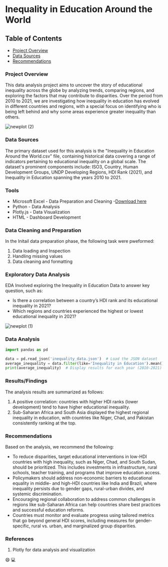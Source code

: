 # Inequality in Education Around the World

## Table of Contents

- [Project Overview](#project-overview)
- [Data Sources](#data-sources)
- [Recommendations](#recommendations)


### Project Overview

This data analysis project aims to uncover the story of educational inequality across the globe by analyzing trends, comparing regions, and exploring the factors that may contribute to disparities. Over the period from 2010 to 2021, we are investigating how inequality in education has evolved in different countries and regions, with a special focus on identifying who is being left behind and why some areas experience greater inequality than others.

![newplot (2)](https://github.com/user-attachments/assets/a4262115-7598-4556-b8ed-3d7a6c12772c)


### Data Sources

The primary dataset used for this analysis is the "Inequality in Education Around the World.csv" file, containing historical data covering a range of indicators pertaining to educational inequality on a global scale. The dataset's prominent components include: ISO3, Country, Human Development Groups, UNDP Developing Regions, HDI Rank (2021), and Inequality in Education spanning the years 2010 to 2021.

### Tools


- Microsoft Excel - Data Preparation and Cleaning 
    -[Download here](https://microsoft.com)
- Python - Data Analysis
- Plotly.js - Data Visualization
- HTML - Dashboard Development


### Data Cleaning and Preparation

In the Initail data preparation phase, the following task were pweformed:
1. Data loading and Inspection
2. Handling missing values
3. Data cleaning and formatting

### Exploratory Data Analysis

EDA Involved exploring the Inequality in Education Data to answer key question, such as:

- Is there a correlation between a country’s HDI rank and its educational inequality in 2021?
- Which regions and countries experienced the highest or lowest educational inequality in 2021?

![newplot (1)](https://github.com/user-attachments/assets/9de659fe-cfdf-4d69-8d9f-ba6042f302ee)


### Data Analysis

```Python
import pandas as pd

data = pd.read_json('inequality_data.json')  # Load the JSON dataset
average_inequality = data.filter(like='Inequality in Education').mean()  # Calculate the average inequality per year
print(average_inequality)  # Display results for each year (2010-2021)
```

### Results/Findings

The analysis results are summarized as follows:

1. A positive correlation: countries with higher HDI ranks (lower development) tend to have higher educational inequality.
2. Sub-Saharan Africa and South Asia displayed the highest regional inequality in education, with countries like Niger, Chad, and Pakistan consistently ranking at the top.

### Recommendations

Based on the analysis, we recommend the following:

- To reduce disparities, target educational interventions in low-HDI countries with high inequality, such as Niger, Chad, and South Sudan, should be prioritized. This includes investments in infrastructure, rural schools, teacher training, and programs that improve education access.
- Policymakers should address non-economic barriers to educational equality in middle- and high-HDI countries like India and Brazil, where inequality persists due to gender gaps, rural-urban divides, and systemic discrimination.
- Encouraging regional collaboration to address common challenges in regions like sub-Saharan Africa can help countries share best practices and successful education reforms.
- Countries must monitor and evaluate progress using tailored metrics that go beyond general HDI scores, including measures for gender-specific, rural vs. urban, and marginalized group disparities.

### References

1. Plotly for data analysis and visualization

😄
💻
